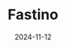---  
layout: startup_page  
title: "Fastino"  
id: "fastino.ai"  
permalink: "/fastinofastino.ai11122024/"  
website: "https://www.fastino.ai/"  
funding_round: "Pre-Seed"  
funding_amount: "$7M"  
investors: "Insight Partners, M12, NEA, CRV, Valor, Thomas Dohmke"  
about: "Fastino provides task-optimized language models that are faster, more accurate, and safer than traditional LLMs. Their unique architecture allows for CPU-level inferencing, eliminating the need for expensive GPUs. This makes AI more accessible and efficient for enterprises."  
markets: "AI, Enterprise Software, Research Services, SaaS, Artificial Intelligence & Machine Learning"  
hq: "Palo Alto, California, United States"  
founded_year: "2024"  
linkedin: "https://www.linkedin.com/company/fastinoai"  
twitter: "https://x.com/fastinoai"  
instagram: ""  
facebook: ""  
crunchbase: "https://www.crunchbase.com/organization/fastino"  
pitchbook: "https://pitchbook.com/profiles/company/615964-87"  

date_display: "12-Nov-2024"  
date: "2024-11-12"

# SEO Optimization  
meta_title: "Fastino - Pre-Seed Funding ($7M)"  
meta_description: "Fastino, Fastino provides task-optimized language models that are faster, more accurate, and safer than traditional LLMs. Their unique architecture allows for ..."  
meta_keywords: "Fastino, AI, Enterprise Software, Research Services, SaaS, Artificial Intelligence & Machine Learning, Pre-Seed funding"  
canonical_url: "https://startup.projectstartups.com/fastinofastino.ai11122024/"  
---